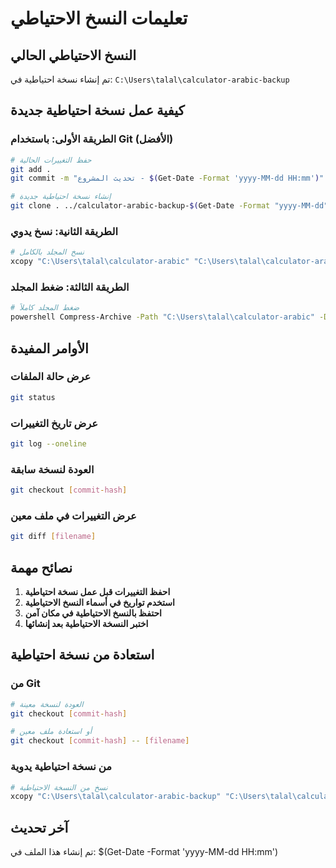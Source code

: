 # تعليمات النسخ الاحتياطي

## النسخ الاحتياطي الحالي
تم إنشاء نسخة احتياطية في: `C:\Users\talal\calculator-arabic-backup`

## كيفية عمل نسخة احتياطية جديدة

### الطريقة الأولى: باستخدام Git (الأفضل)
```bash
# حفظ التغييرات الحالية
git add .
git commit -m "تحديث المشروع - $(Get-Date -Format 'yyyy-MM-dd HH:mm')"

# إنشاء نسخة احتياطية جديدة
git clone . ../calculator-arabic-backup-$(Get-Date -Format "yyyy-MM-dd")
```

### الطريقة الثانية: نسخ يدوي
```bash
# نسخ المجلد بالكامل
xcopy "C:\Users\talal\calculator-arabic" "C:\Users\talal\calculator-arabic-backup-$(Get-Date -Format 'yyyy-MM-dd')" /E /I /H
```

### الطريقة الثالثة: ضغط المجلد
```bash
# ضغط المجلد كاملاً
powershell Compress-Archive -Path "C:\Users\talal\calculator-arabic" -DestinationPath "C:\Users\talal\calculator-arabic-backup-$(Get-Date -Format 'yyyy-MM-dd').zip"
```

## الأوامر المفيدة

### عرض حالة الملفات
```bash
git status
```

### عرض تاريخ التغييرات
```bash
git log --oneline
```

### العودة لنسخة سابقة
```bash
git checkout [commit-hash]
```

### عرض التغييرات في ملف معين
```bash
git diff [filename]
```

## نصائح مهمة

1. **احفظ التغييرات قبل عمل نسخة احتياطية**
2. **استخدم تواريخ في أسماء النسخ الاحتياطية**
3. **احتفظ بالنسخ الاحتياطية في مكان آمن**
4. **اختبر النسخة الاحتياطية بعد إنشائها**

## استعادة من نسخة احتياطية

### من Git
```bash
# العودة لنسخة معينة
git checkout [commit-hash]

# أو استعادة ملف معين
git checkout [commit-hash] -- [filename]
```

### من نسخة احتياطية يدوية
```bash
# نسخ من النسخة الاحتياطية
xcopy "C:\Users\talal\calculator-arabic-backup" "C:\Users\talal\calculator-arabic" /E /I /H
```

## آخر تحديث
تم إنشاء هذا الملف في: $(Get-Date -Format 'yyyy-MM-dd HH:mm') 